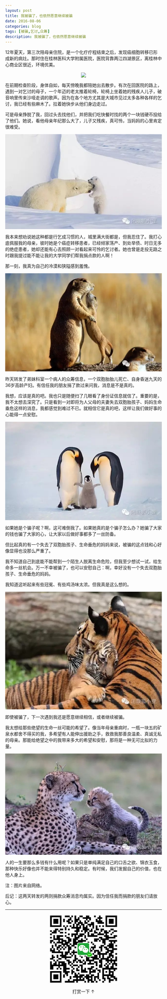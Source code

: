 ```yaml
---
layout: post
title: 我被骗了，也依然愿意继续被骗
date: 2016-08-06
categories: blog
tags: [被骗,乞讨,众筹]
description: 我被骗了，也依然愿意继续被骗
---
```


12年夏天，第三次陪母亲住院，是一个化疗疗程结束之后，发现癌细胞转移已形成新的病灶。那时住在桂林医科大学附属医院，医院背靠两江四湖景区，离桂林中心商业区很近，环境优美。

<center>
    <p><img src="/img/wenzhang/1608/马.jpg" align="center"></p>
</center>

在前期检查阶段，身体自如，每天傍晚我都陪她出去散步。有次在回医院的路上，遇到一对乞讨的母子，一个年迈的老太推着轮椅，轮椅上坐着她的残疾人儿子，破音响里传来沙哑走调的歌声。因为在各个地方尤其是大城市见过太多各种各样的乞讨，我已经有些麻木了。拉着她快步从他们身边走过。

可是母亲挣脱了我，回过头去找他们，并把我们吃快餐时找的两个一块钱硬币投给了他们。她说，看他母亲年纪那么大了，儿子又残疾，真可怜，当妈妈的心里肯定很难受。

<center>
    <p><img src="/img/wenzhang/1608/北极熊.jpg" align="center"></p>
</center>

我本来想劝说她这种都是行乞成习惯的人，城里满大街都是，但我忍住了。我打心底佩服我的母亲，彼时她是个癌症转移患者，已经倾家荡产、到处举债、时日无多的绝症患者，她却还能有心去照顾一对看起来可怜的乞讨者。她也曾是走投无路之时跟我提过能不能让我的大学同学们帮我捐点款的人啊！

那一刻，我真为自己的冷漠和狭隘感到羞愧。

<center>
    <p><img src="/img/wenzhang/1608/鼹鼠.jpg" align="center"></p>
</center>

昨天转发了弟妹科室一个病人的众筹信息，一个双胞胎胎儿死亡、自身昏迷九天的36岁高龄产妇。有信任我的朋友捐了款过来问我，消息是不是真的。

我想，应该是真的吧。我也只是随便扫了几眼看了身份证信息就信了。重要的是，我不太想去深究了。只是看到一对即将为人父母的夫妻失去双胞胎孩子、妈妈生命垂危这样的消息，我都感觉到难过不已。就相信它是真的吧，这样让我们做好事的心能得一点安慰。

<center>
    <p><img src="/img/wenzhang/1608/企鹅.jpg" align="center"></p>
</center>

如果她是个骗子呢？啊，这可难倒我了。如果她真的是个骗子怎么办？她骗了大家的钱也骗了大家的心，让大家以后做好事都多了一丝防备。

但比起真的有一个失去了双胞胎孩子、生命垂危的妈妈来说，被骗的这点钱和心好像显得也没那么严重了。

我不知道自己到底能不能帮到一个陌生人脱离生命危险，但我至少想试一试，给生命多一丝机会。万一不幸被骗了，也可以安慰自己：啊，幸好没有一个失去双胞胎孩子、生命垂危的妈妈。

我知道这听起来有些冠冕、有些鸡汤味太浓。但我真是这么想的。

<center>
    <p><img src="/img/wenzhang/1608/老虎.jpg" align="center"></p>
</center>

即使被骗了，下一次遇到我还是愿意继续相信，或者继续被骗。

我太想给那些绝望的生命一丝可能的希望了。像当年母亲重病时，一瓶一块五的矿泉水都舍不得买的我，多希望有人能伸出援助之手，救救我那善良温柔、真诚无私的母亲。那能给绝望之中的我带来多大的希望和安慰，那将是一种无可比拟的力量。

<center>
    <p><img src="/img/wenzhang/1608/豹子.jpg" align="center"></p>
</center>

人的一生要那么多钱有什么用呢？如果只是单纯满足自己的口舌之欲、锦衣玉食，那种快乐好像也并不能来得特别持久和稳定。有时候，我们发掘自己的价值，也在他人身上。

注：图片来自网络。


后记：这两天转发的两则捐款众筹消息均属实。因为信任我而捐款的朋友们请放心。

---

<center>
    <p><img src="/img/微信打赏.jpg" align="center"></p>
    打赏一下  ↑
</center>
